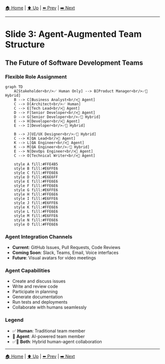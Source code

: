 [🏠 Home](../slide-deck.md) | [⬆️ Up](../slide-deck.md) | [⬅️ Prev](slide-02-classical-team.md) | [➡️ Next](slide-04-cost-comparison.md)

---

# Slide 3: Agent-Augmented Team Structure

## The Future of Software Development Teams

### Flexible Role Assignment

```mermaid
graph TD
    A[Stakeholder<br/>✅ Human Only] --> B[Product Manager<br/>✅🤖 Hybrid]
    B --> C[Business Analyst<br/>🤖 Agent]
    C --> D[Architect<br/>✅ Human]
    C --> E[Tech Lead<br/>🤖 Agent]
    D --> F[Senior Developer<br/>🤖 Agent]
    D --> G[Senior Developer<br/>✅🤖 Hybrid]
    E --> H[Developer<br/>🤖 Agent]
    E --> I[Developer<br/>✅🤖 Hybrid]
    
    B --> J[UI/UX Designer<br/>✅🤖 Hybrid]
    C --> K[QA Lead<br/>🤖 Agent]
    K --> L[QA Engineer<br/>🤖 Agent]
    K --> M[QA Engineer<br/>✅🤖 Hybrid]
    E --> N[DevOps Engineer<br/>🤖 Agent]
    C --> O[Technical Writer<br/>🤖 Agent]
    
    style A fill:#FFE4B5
    style B fill:#E6FFE6
    style C fill:#FFE6E6
    style D fill:#E6E6FF
    style E fill:#FFE6E6
    style F fill:#FFE6E6
    style G fill:#E6FFE6
    style H fill:#FFE6E6
    style I fill:#E6FFE6
    style J fill:#E6FFE6
    style K fill:#FFE6E6
    style L fill:#FFE6E6
    style M fill:#E6FFE6
    style N fill:#FFE6E6
    style O fill:#FFE6E6
```

### Agent Integration Channels
- **Current**: GitHub Issues, Pull Requests, Code Reviews
- **Coming Soon**: Slack, Teams, Email, Voice interfaces
- **Future**: Visual avatars for video meetings

### Agent Capabilities
- Create and discuss issues
- Write and review code
- Participate in planning
- Generate documentation
- Run tests and deployments
- Collaborate with humans seamlessly

### Legend
- ✅ **Human**: Traditional team member
- 🤖 **Agent**: AI-powered team member
- ✅🤖 **Both**: Hybrid human-agent collaboration

---

[🏠 Home](../slide-deck.md) | [⬆️ Up](../slide-deck.md) | [⬅️ Prev](slide-02-classical-team.md) | [➡️ Next](slide-04-cost-comparison.md)
